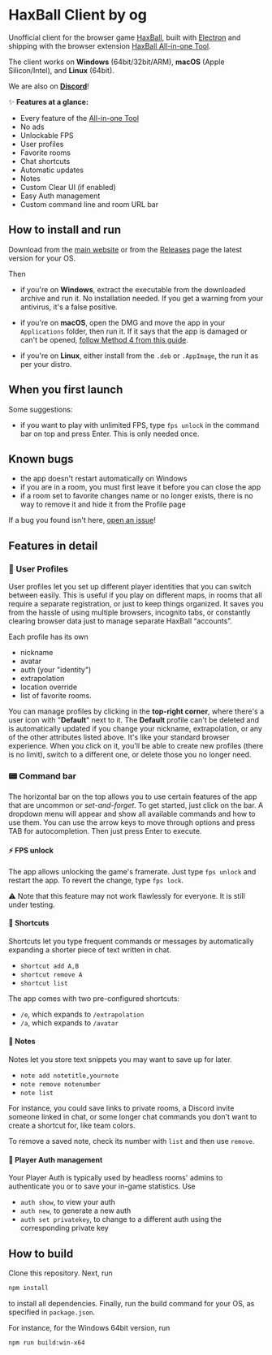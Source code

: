 # HaxBall Client by og

Unofficial client for the browser game [HaxBall](https://www.haxball.com/play), built with [Electron](https://github.com/electron/electron) and shipping with the browser extension [HaxBall All-in-one Tool](https://github.com/xenonsb/Haxball-Room-Extension).

The client works on **Windows** (64bit/32bit/ARM), **macOS** (Apple Silicon/Intel), and **Linux** (64bit).

We are also on **[Discord](https://discord.gg/zDzYamtcfX)**!

✨ **Features at a glance:**

* Every feature of the [All-in-one Tool](https://github.com/xenonsb/Haxball-Room-Extension/)
* No ads
* Unlockable FPS
* User profiles
* Favorite rooms
* Chat shortcuts
* Automatic updates
* Notes
* Custom Clear UI (if enabled)
* Easy Auth management
* Custom command line and room URL bar

## How to install and run

Download from the [main website](https://oghb.github.io/haxball-client/) or from the [Releases](https://github.com/oghb/haxball-client/releases) page the latest version for your OS.

Then

* if you're on **Windows**, extract the executable from the downloaded archive and run it. No installation needed. If you get a warning from your antivirus, it's a false positive.

* if you're on **macOS**, open the DMG and move the app in your `Applications` folder, then run it. If it says that the app is damaged or can't be opened, [follow Method 4 from this guide](https://osxdaily.com/2019/02/13/fix-app-damaged-cant-be-opened-trash-error-mac/).
  
* if you're on **Linux**, either install from the `.deb` or `.AppImage`, the run it as per your distro.

## When you first launch

Some suggestions:

- if you want to play with unlimited FPS, type `fps unlock` in the command bar on top and press Enter. This is only needed once.

## Known bugs

* the app doesn't restart automatically on Windows
* if you are in a room, you must first leave it before you can close the app
* if a room set to favorite changes name or no longer exists, there is no way to remove it and hide it from the Profile page 

If a bug you found isn't here, [open an issue](https://github.com/oghb/haxball-client/issues)!

## Features in detail

### 👤 User Profiles

User profiles let you set up different player identities that you can switch between easily. This is useful if you play on different maps, in rooms that all require a separate registration, or just to keep things organized. It saves you from the hassle of using multiple browsers, incognito tabs, or constantly clearing browser data just to manage separate HaxBall “accounts”.

Each profile has its own

* nickname
* avatar
* auth (your "identity")
* extrapolation
* location override
* list of favorite rooms.
  
You can manage profiles by clicking in the **top-right corner**, where there's a user icon with "**Default**" next to it. The **Default** profile can't be deleted and is automatically updated if you change your nickname, extrapolation, or any of the other attributes listed above. It's like your standard browser experience. When you click on it, you'll be able to create new profiles (there is no limit), switch to a different one, or delete those you no longer need. 

### 📟 Command bar

The horizontal bar on the top allows you to use certain features of the app that are uncommon or *set-and-forget*. To get started, just click on the bar. A dropdown menu will appear and show all available commands and how to use them. You can use the arrow keys to move through options and press TAB for autocompletion. Then just press Enter to execute.

#### ⚡️ FPS unlock

The app allows unlocking the game's framerate. Just type `fps unlock` and restart the app. To revert the change, type `fps lock`.

⚠ Note that this feature may not work flawlessly for everyone. It is still under testing.

#### 💬 Shortcuts

Shortcuts let you type frequent commands or messages by automatically expanding a shorter piece of text written in chat.

* `shortcut add A,B`
* `shortcut remove A`
* `shortcut list`

The app comes with two pre-configured shortcuts:

* `/e`, which expands to `/extrapolation `
* `/a`, which expands to `/avatar `

#### 📝 Notes

Notes let you store text snippets you may want to save up for later.

* `note add notetitle,yournote`
* `note remove notenumber`
* `note list`

 For instance, you could save links to private rooms, a Discord invite someone linked in chat, or some longer chat commands you don't want to create a shortcut for, like team colors.

To remove a saved note, check its number with `list` and then use `remove`.

#### 🔐 Player Auth management

Your Player Auth is typically used by headless rooms' admins to authenticate you or to save your in-game statistics. Use

* `auth show`, to view your auth
* `auth new`, to generate a new auth
* `auth set privatekey`, to change to a different auth using the corresponding private key


## How to build

Clone this repository. Next, run

```sh
npm install
```

to install all dependencies. Finally, run the build command for your OS, as specified in `package.json`.

For instance, for the Windows 64bit version, run

```sh
npm run build:win-x64
```